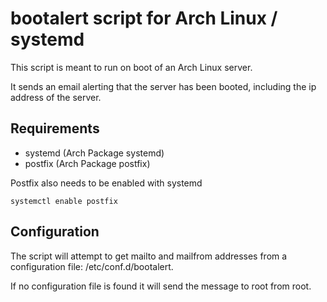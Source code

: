 # bootalert script for Arch Linux / systemd

This script is meant to run on boot of an Arch Linux server. 

It sends an email alerting that the server has been booted, including the ip address of the server.

## Requirements

* systemd (Arch Package systemd)
* postfix (Arch Package postfix)

Postfix also needs to be enabled with systemd

    systemctl enable postfix

## Configuration

The script will attempt to get mailto and mailfrom addresses from a configuration file: /etc/conf.d/bootalert. 

If no configuration file is found it will send the message to root from root.


